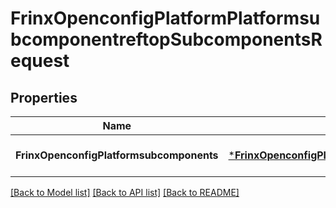 # FrinxOpenconfigPlatformPlatformsubcomponentreftopSubcomponentsRequest

## Properties
Name | Type | Description | Notes
------------ | ------------- | ------------- | -------------
**FrinxOpenconfigPlatformsubcomponents** | [***FrinxOpenconfigPlatformPlatformsubcomponentreftopSubcomponents**](frinx.openconfig.platform.platformsubcomponentreftop.Subcomponents.md) |  | [optional] [default to null]

[[Back to Model list]](../README.md#documentation-for-models) [[Back to API list]](../README.md#documentation-for-api-endpoints) [[Back to README]](../README.md)



